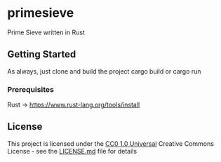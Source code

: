 # primesieve
Prime Sieve written in Rust

## Getting Started

As always, just clone and build the project cargo build or cargo run

### Prerequisites

Rust -> https://www.rust-lang.org/tools/install 

## License

This project is licensed under the [CC0 1.0 Universal](LICENSE.md)
Creative Commons License - see the [LICENSE.md](LICENSE.md) file for
details

